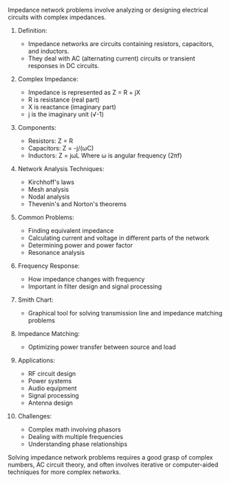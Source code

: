 Impedance network problems involve analyzing or designing electrical circuits with complex impedances.

1. Definition:
   - Impedance networks are circuits containing resistors, capacitors, and inductors.
   - They deal with AC (alternating current) circuits or transient responses in DC circuits.

2. Complex Impedance:
   - Impedance is represented as Z = R + jX
   - R is resistance (real part)
   - X is reactance (imaginary part)
   - j is the imaginary unit (√-1)

3. Components:
   - Resistors: Z = R
   - Capacitors: Z = -j/(ωC)
   - Inductors: Z = jωL
   Where ω is angular frequency (2πf)

4. Network Analysis Techniques:
   - Kirchhoff's laws
   - Mesh analysis
   - Nodal analysis
   - Thevenin's and Norton's theorems

5. Common Problems:
   - Finding equivalent impedance
   - Calculating current and voltage in different parts of the network
   - Determining power and power factor
   - Resonance analysis

6. Frequency Response:
   - How impedance changes with frequency
   - Important in filter design and signal processing

7. Smith Chart:
   - Graphical tool for solving transmission line and impedance matching problems

8. Impedance Matching:
   - Optimizing power transfer between source and load

9. Applications:
   - RF circuit design
   - Power systems
   - Audio equipment
   - Signal processing
   - Antenna design

10. Challenges:
    - Complex math involving phasors
    - Dealing with multiple frequencies
    - Understanding phase relationships

Solving impedance network problems requires a good grasp of complex numbers, AC circuit theory, and often involves iterative or computer-aided techniques for more complex networks.
